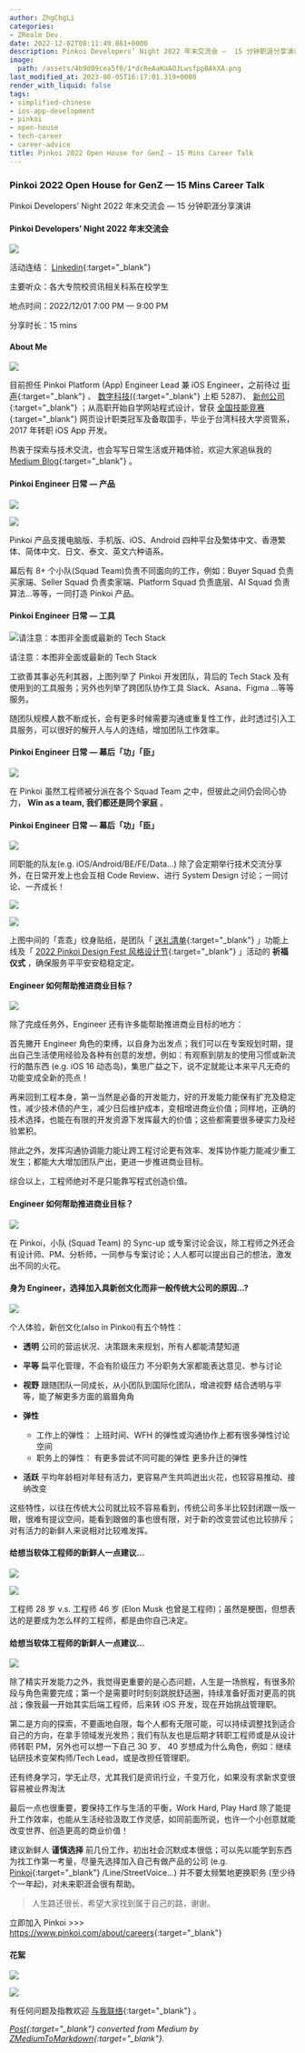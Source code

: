 ```yaml
---
author: ZhgChgLi
categories:
- ZRealm Dev.
date: 2022-12-02T08:11:49.861+0000
description: Pinkoi Developers’ Night 2022 年末交流会 —  15 分钟职涯分享演讲
image:
  path: /assets/4b9d09cea5f0/1*dcReAaKaAOJLwsfppBAkXA.png
last_modified_at: 2023-08-05T16:17:01.319+0000
render_with_liquid: false
tags:
- simplified-chinese
- ios-app-development
- pinkoi
- open-house
- tech-career
- career-advice
title: Pinkoi 2022 Open House for GenZ — 15 Mins Career Talk
---
```


### Pinkoi 2022 Open House for GenZ — 15 Mins Career Talk



Pinkoi Developers’ Night 2022 年末交流会 — 15 分钟职涯分享演讲



#### Pinkoi Developers’ Night 2022 年末交流会



![](/assets/4b9d09cea5f0/1*dcReAaKaAOJLwsfppBAkXA.png)



活动连结： [Linkedin](https://www.linkedin.com/events/pinkoidevelopers-night2022%E5%B9%B4%E6%9C%AB%E4%BA%A4%E6%B5%81%E6%9C%836996042147682537472/comments/){:target="_blank"}



主要听众：各大专院校资讯相关科系在校学生



地点时间：2022/12/01 7:00 PM — 9:00 PM



分享时长：15 mins



#### About Me



![](/assets/4b9d09cea5f0/1*Vt7wxZ9fxHIXslFQNEIVkA.png)



目前担任 Pinkoi Platform (App) Engineer Lead 兼 iOS Engineer，之前待过 [街声](https://streetvoice.com/){:target="_blank"} 、 [数字科技(](https://www.addcn.com.tw/index-index.html){:target="_blank"} 上柜 5287)、 [新创公司](https://www.bnext.com.tw/article/49099/starwing-got-30-millions-a-round-investment){:target="_blank"} ；从高职开始自学网站程式设计，曾获 [全国技能竞赛](https://skillsweek.wdasec.gov.tw/skillsweek/about/about/1){:target="_blank"} 网页设计职类冠军及备取国手，毕业于台湾科技大学资管系，2017 年转职 iOS App 开发。



热衷于探索与技术交流，也会写写日常生活或开箱体验，欢迎大家追纵我的 [Medium Blog](https://blog.zhgchg.li){:target="_blank"} 。



#### Pinkoi Engineer 日常 — 产品



![](/assets/4b9d09cea5f0/1*xoJIOnV99dWZYtRfTT-s8Q.png)



![](/assets/4b9d09cea5f0/1*Lm4A_XaOytg0ToDdRtrECA.png)



Pinkoi 产品支援电脑版、手机版、iOS、Android 四种平台及繁体中文、香港繁体、简体中文、日文、泰文、英文六种语系。



幕后有 8+ 个小队(Squad Team)负责不同面向的工作，例如：Buyer Squad 负责买家端、Seller Squad 负责卖家端、Platform Squad 负责底层、AI Squad 负责算法…等等，一同打造 Pinkoi 产品。



#### Pinkoi Engineer 日常 — 工具



![请注意：本图非全面或最新的 Tech Stack](/assets/4b9d09cea5f0/0*Fx7UUNQyYg0Z5HTH)



请注意：本图非全面或最新的 Tech Stack



工欲善其事必先利其器，上图列举了 Pinkoi 开发团队，背后的 Tech Stack 及有使用到的工具服务；另外也列举了跨团队协作工具 Slack、Asana、Figma …等等服务。



随团队规模人数不断成长，会有更多时候需要沟通或重复性工作，此时透过引入工具服务，可以很好的解开人与人的连结，增加团队工作效率。



#### Pinkoi Engineer 日常 — 幕后「功」「臣」



![](/assets/4b9d09cea5f0/1*bfvrQMYwECWxUculU7HiPg.png)



在 Pinkoi 虽然工程师被分派在各个 Squad Team 之中，但彼此之间仍会同心协力， **Win as a team, 我们都还是同个家庭** 。



#### Pinkoi Engineer 日常 — 幕后「功」「臣」



![](/assets/4b9d09cea5f0/1*Njtyd5CbTKLtceTh9u0d_A.png)



同职能的队友(e.g. iOS/Android/BE/FE/Data…) 除了会定期举行技术交流分享外，在日常开发上也会互相 Code Review、进行 System Design 讨论；一同讨论、一齐成长！



![](/assets/4b9d09cea5f0/1*GIf38JFG_0ALFvBO0IsYZQ.png)



![](/assets/4b9d09cea5f0/1*esQcrIl9enC4fr250cI2SQ.jpeg)



上图中间的「乖乖」纹身贴纸，是团队「 [送礼清单](https://www.pinkoi.com/){:target="_blank"} 」功能上线及「 [2022 Pinkoi Design Fest 风格设计节](https://www.pinkoi.com/topic/pinkoi_designfest){:target="_blank"} 」活动的 **祈福仪式** ，确保服务平平安安稳稳定定。



#### **Engineer 如何帮助推进商业目标？**



![](/assets/4b9d09cea5f0/1*PL7MVwYZaDIepnluRTnuew.png)



除了完成任务外，Engineer 还有许多能帮助推进商业目标的地方：



首先撇开 Engineer 角色的束缚，以自身为出发点；我们可以在专案规划时期，提出自己生活使用经验及各种有创意的发想，例如：有观察到朋友的使用习惯或新流行的酷东西 (e.g. iOS 16 动态岛)，集思广益之下，说不定就能让本来平凡无奇的功能变成全新的亮点！



再来回到工程本身，第一当然是必备的开发能力，好的开发能力能保有扩充及稳定性，减少技术债的产生，减少日后维护成本，变相增进商业价值；同样地，正确的技术选择，也能在有限的开发资源下发挥最大的价值；这些都需要很多硬实力及经验累积。



除此之外，发挥沟通协调能力能让跨工程讨论更有效率、发挥协作能力能减少重工发生；都能大大增加团队产出，更进一步推进商业目标。



综合以上，工程师绝对不是只能靠写程式创造价值。



#### Engineer 如何帮助推进商业目标？



![](/assets/4b9d09cea5f0/0*-rMnP7IDpWhdTHCc)



在 Pinkoi，小队 (Squad Team) 的 Sync-up 或专案讨论会议，除工程师之外还会有设计师、PM、分析师，一同参与专案讨论；人人都可以提出自己的想法，激发出不同的火花。



#### **身为 Engineer，选择加入具新创文化而非一般传统大公司的原因…?**



![](/assets/4b9d09cea5f0/1*9exlQqvnQi1wmDzYIsejZQ.png)



个人体验，新创文化(also in Pinkoi)有五个特性：



- **透明**
  公司的营运状况、决策跟未来规划，所有人都能清楚知道


- **平等**
  扁平化管理，不会有阶级压力
  不分职务大家都能表达意见、参与讨论


- **视野**
  跟随团队一同成长，从小团队到国际化团队，增进视野
  结合透明与平等，能了解更多方面的眉眉角角


- **弹性**
  - 工作上的弹性：
  上班时间、WFH 的弹性或沟通协作上都有很多弹性讨论空间
  - 职务上的弹性：
  有更多尝试不同可能的弹性
  更多升迁的弹性


- **活跃**
  平均年龄相对年轻有活力，更容易产生共鸣迸出火花，也较容易推动、接纳改变



这些特性，以往在传统大公司就比较不容易看到，传统公司多半比较封闭跟一版一眼，很难有提议空间，能看到跟做的事也很有限，对于新的改变尝试也比较排斥；对有活力的新鲜人来说相对比较难发挥。



#### **给想当软体工程师的新鲜人一点建议…**



![](/assets/4b9d09cea5f0/0*eoNBetkh9jhdLKlX)



![](/assets/4b9d09cea5f0/1*LqHi66bkUZpl4r4p4nyn3w.png)



工程师 28 岁 v.s. 工程师 46 岁 (Elon Musk 也曾是工程师)；虽然是梗图，但想表达的是要成为怎么样的工程师，都是由你自己决定。



#### 给想当软体工程师的新鲜人一点建议…



![](/assets/4b9d09cea5f0/1*n9y-QLUAGocW8o0KT7zrDg.png)



除了精实开发能力之外，我觉得更重要的是心态问题，人生是一场旅程，有很多阶段与角色需要完成；第一个是需要时时刻刻跳脱舒适圈，持续准备好面对更高的挑战；像我最一开始其实后端工程师，后来转 iOS 开发，现在开始挑战管理职。



第二是方向的探索，不要画地自限，每个人都有无限可能，可以持续调整找到适合自己的方向，在拿手领域发光发热；我们有队友也是后期才转职工程师或是从设计师转职 PM，另外也可以想一下自己 30 岁、 40 岁想成为什么角色，例如：继续钻研技术变架构师/Tech Lead，或是改担任管理职。



还有终身学习，学无止尽，尤其我们是资讯行业，千变万化，如果没有求新求变很容易被业界淘汰



最后一点也很重要，要保持工作与生活的平衡，Work Hard, Play Hard 除了能提升工作效率，也能从生活经验汲取工作灵感，如同前面所说，也许一个小创意就能改变世界、创造更高的商业价值！



建议新鲜人 **谨慎选择** 前几份工作，初出社会沉默成本很低；可以先以能学到东西为找工作第一考量，尽量先选择加入自己有做产品的公司 (e.g. [Pinkoi](https://www.pinkoi.com/about/careers){:target="_blank"} /Line/StreetVoice…) 并不要太频繁地更换职务 (至少待个一年起)，对未来职涯会很有帮助。



> 人生路还很长，希望大家找到属于自己的路，谢谢。



立即加入 Pinkoi &gt;&gt;&gt; <https://www.pinkoi.com/about/careers>{:target="_blank"}



#### 花絮



![](/assets/4b9d09cea5f0/1*R9gypx3awaQVSANZdilwBQ.jpeg)



![](/assets/4b9d09cea5f0/1*UKR8SYTaQ9tcFKP1tUWIyg.jpeg)



有任何问题及指教欢迎 [与我联络](https://www.zhgchg.li/contact){:target="_blank"} 。



*[Post](https://medium.com/zrealm-ios-dev/pinkoi-2022-open-house-for-genz-15-mins-career-talk-4b9d09cea5f0){:target="_blank"} converted from Medium by [ZMediumToMarkdown](https://github.com/ZhgChgLi/ZMediumToMarkdown){:target="_blank"}.*